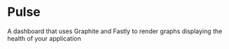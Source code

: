 Pulse
=====

A dashboard that uses Graphite and Fastly to render graphs displaying the health of your application